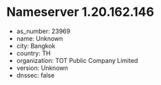 # Nameserver 1.20.162.146

* as_number: 23969
* name: Unknown
* city: Bangkok
* country: TH
* organization: TOT Public Company Limited
* version: Unknown
* dnssec: false
